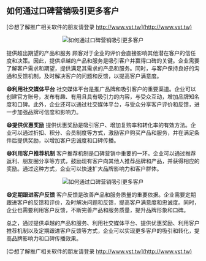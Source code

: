 ## **如何通过口碑营销吸引更多客户**

[😍想了解推广相关软件的朋友请登录 http://www.vst.tw](http://www.vst.tw)

 <center><img src="https://vst.tw/MP4/tuiguang/png/0.png" alt="如何通过口碑营销吸引更多客户"></center>

提供超出期望的产品和服务
顾客对于企业的评价会直接影响其他潜在客户的信任度和决策。因此，提供卓越的产品和服务是吸引客户并赢得口碑的关键。企业需要了解客户需求和期望，提供满足其需求的产品和服务。同时，与客户保持良好的沟通和反馈机制，及时解决客户的问题和反馈，以提高客户满意度。

**😄利用社交媒体平台**
社交媒体平台是推广品牌和吸引客户的重要渠道。企业可以创建官方账号，发布有趣、有用且具有吸引力的内容，与受众互动，增加品牌知名度和口碑。此外，企业还可以通过社交媒体平台，与受众分享客户评价和反馈，进一步加强品牌可信度和影响力。

**😄提供优惠奖励**
提供优惠奖励是吸引客户、增加复购率和转化率的有效方法。企业可以通过折扣、积分、会员制度等方式，激励客户购买产品和服务，并在满足条件后提供奖励，以增加客户忠诚度和口碑传播。

**😄利用客户推荐机制**
客户推荐机制是口碑营销中重要的一环。企业可以通过推荐返利、朋友圈分享等方式，鼓励现有客户向其他人推荐品牌和产品，并获得相应的奖励。通过这种方式，企业可以快速扩大品牌影响力和客户群体。

 <center><img src="https://vst.tw/MP4/tuiguang/png/8.png" alt="如何通过口碑营销吸引更多客户"></center>

**😄定期跟进客户反馈**
客户反馈是改善产品和服务质量的重要依据。企业需要定期跟进客户的反馈和评价，及时解决问题和反馈，提高客户满意度和忠诚度。同时，企业也需要利用客户反馈，不断完善产品和服务质量，提升品牌形象和口碑。

总之，通过提供卓越的产品和服务、利用社交媒体平台、提供优惠奖励、利用客户推荐机制以及定期跟进客户反馈等方式，企业可以实现更多客户的吸引和转化，提高品牌影响力和口碑传播效果。

[😍想了解推广相关软件的朋友请登录 http://www.vst.tw](http://www.vst.tw)



